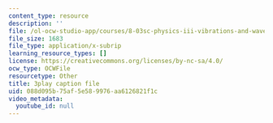 ```yaml
---
content_type: resource
description: ''
file: /ol-ocw-studio-app/courses/8-03sc-physics-iii-vibrations-and-waves-fall-2016/088d095b75af5e589976aa6126821f1c_GUgIh6ff86Y.vtt
file_size: 1683
file_type: application/x-subrip
learning_resource_types: []
license: https://creativecommons.org/licenses/by-nc-sa/4.0/
ocw_type: OCWFile
resourcetype: Other
title: 3play caption file
uid: 088d095b-75af-5e58-9976-aa6126821f1c
video_metadata:
  youtube_id: null
---
```

